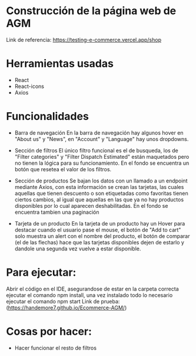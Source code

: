 # Construcción de la página web de AGM
Link de referencia: https://testing-e-commerce.vercel.app/shop

# Herramientas usadas
- React
- React-icons
- Axios

# Funcionalidades
- Barra de navegación
En la barra de navegación hay algunos hover en "About us" y "News", en "Account" y "Language" hay unos dropdowns.

- Sección de filtros
El único filtro funcional es el de busqueda, los de "Filter categories" y "Filter Dispatch Estimated" están maquetados pero no tienen la lógica para su funcionamiento.
En el fondo se encuentra un botón que resetea el valor de los filtros.

- Sección de productos
Se bajan los datos con un llamado a un endpoint mediante Axios, con esta información se crean las tarjetas, las cuales aquellas que tienen descuento o son etiquetadas como favoritas tienen ciertos cambios, al igual que aquellas en las que ya no hay productos disponibles por lo cual aparecen deshabilitadas.
En el fondo se encuentra tambien una paginación

- Tarjeta de un producto
En la tarjeta de un producto hay un Hover para destacar cuando el usuario pase el mouse, el botón de "Add to cart" solo muestra un alert con el nombre del producto, el botón de comparar (el de las flechas) hace que las tarjetas disponibles dejen de estarlo y dandole una segunda vez vuelve a estar disponible.


# Para ejecutar:
Abrir el código en el IDE, asegurandose de estar en la carpeta correcta ejecutar el comando npm install, una vez instalado todo lo necesario ejecutar el comando npm start
Link de prueba: (https://handemore7.github.io/Ecommerce-AGM/)

# Cosas por hacer:
- Hacer funcionar el resto de filtros